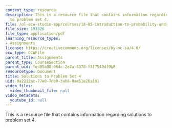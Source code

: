 ```yaml
---
content_type: resource
description: This is a resource file that contains information regarding solutions
  to problem set 4.
file: /ol-ocw-studio-app/courses/18-05-introduction-to-probability-and-statistics-spring-2014/0a2212ac77e07db03ab80ae51e26a101_MIT18_05S14_ps4_solutions.pdf
file_size: 193326
file_type: application/pdf
learning_resource_types:
- Assignments
license: https://creativecommons.org/licenses/by-nc-sa/4.0/
ocw_type: OCWFile
parent_title: Assignments
parent_type: CourseSection
parent_uid: fed85a98-064c-2e2a-4378-f3f7549df9b8
resourcetype: Document
title: Solutions to Problem Set 4
uid: 0a2212ac-77e0-7db0-3ab8-0ae51e26a101
video_files:
  video_thumbnail_file: null
video_metadata:
  youtube_id: null
---
```

This is a resource file that contains information regarding solutions to problem set 4.